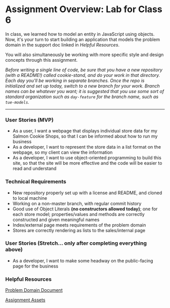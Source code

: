 # Assignment Overview: Lab for Class 6

In class, we learned how to model an entity in JavaScript using objects. Now, it's your turn to start building an application that models the problem domain in the support doc linked in *Helpful Resources*.

You will also simultaneously be working with more specific style and design concepts through this assignment.

*Before writing a single line of code, be sure that you have a new repository (with a README!) called cookie-stand, and do your work in that directory. Each day you'll be working in separate branches. Once the repo is initialized and set up today, switch to a new branch for your work. Branch names can be whatever you want; it is suggested that you use some sort of standard organization such as `day-feature` for the branch name, such as `tue-models`.*

---

### User Stories (MVP)
 - As a user, I want a webpage that displays individual store data for my Salmon Cookie Shops, so that I can be informed about how to run my business
 - As a developer, I want to represent the store data in a list format on the webpage, so my client can view the information
 - As a developer, I want to use object-oriented programming to build this site, so that the site will be more effective and the code will be easier to read and understand

### Technical Requirements
 - New repository properly set up with a license and README, and cloned to local machine
 - Working on a non-master branch, with regular commit history
 - Good use of Object Literals **(no constructors allowed today)**; one for each store model; properties/values and methods are correctly constructed and given meaningful names
 - Index/external page meets requirements of the problem domain
 - Stores are correctly rendering as lists to the sales/internal page

### User Stories (Stretch... only after completing everything above)
 - As a developer, I want to make some headway on the public-facing page for the business

### Helpful Resources
[Problem Domain Document](assets/support.md)

[Assignment Assets](assets)
